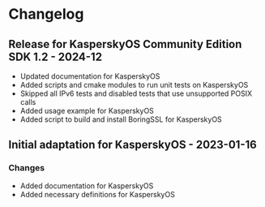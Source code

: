 # Changelog

## Release for KasperskyOS Community Edition SDK 1.2 - 2024-12

* Updated documentation for KasperskyOS
* Added scripts and cmake modules to run unit tests on KasperskyOS
* Skipped all IPv6 tests and disabled tests that use unsupported POSIX calls
* Added usage example for KasperskyOS
* Added script to build and install BoringSSL for KasperskyOS

## Initial adaptation for KasperskyOS - 2023-01-16

### Changes

* Added documentation for KasperskyOS
* Added necessary definitions for KasperskyOS
